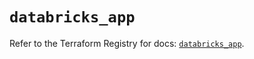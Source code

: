 # `databricks_app`

Refer to the Terraform Registry for docs: [`databricks_app`](https://registry.terraform.io/providers/databricks/databricks/1.70.0/docs/resources/app).
